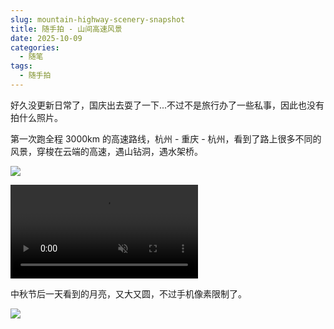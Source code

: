 ```yaml
---
slug: mountain-highway-scenery-snapshot
title: 随手拍 - 山间高速风景
date: 2025-10-09
categories: 
  - 随笔
tags: 
  - 随手拍
---
```


好久没更新日常了，国庆出去耍了一下...不过不是旅行办了一些私事，因此也没有拍什么照片。

第一次跑全程 3000km 的高速路线，杭州 - 重庆 - 杭州，看到了路上很多不同的风景，穿梭在云端的高速，遇山钻洞，遇水架桥。

![](https://imgurl.zishu.me/2025/10/1759981636595.webp)

<video muted controls><source src="https://video-oss.zishu.me/20251009091153228.mp4"></video>

中秋节后一天看到的月亮，又大又圆，不过手机像素限制了。

![](https://imgurl.zishu.me/2025/10/1759982089638.webp)
